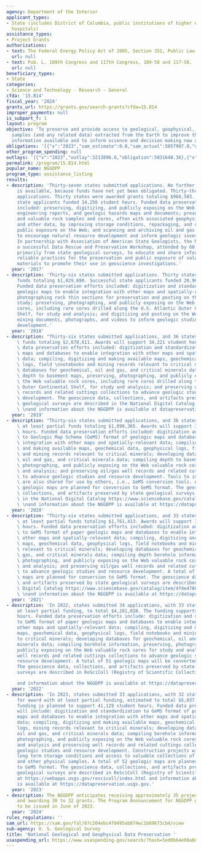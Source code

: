 ```yaml
---
agency: Department of the Interior
applicant_types:
- State (includes District of Columbia, public institutions of higher education and
  hospitals)
assistance_types:
- Project Grants
authorizations:
- text: The Federal Energy Policy Act of 2005, Section 351, Public Law 109-58.
  url: null
- text: Pub. L. 109th Congress and 117th Congress, 109-58 and 117-58.
  url: null
beneficiary_types:
- State
categories:
- Science and Technology - Research - General
cfda: '15.814'
fiscal_year: '2024'
grants_url: https://grants.gov/search-grants?cfda=15.814
improper_payments: null
is_subpart_f: 1
layout: program
objective: 'To preserve and provide access to geological, geophysical, and engineering
  samples (and any related data) extracted from the Earth to improve the breadth of
  information available and to inform science and decision making now and in the future. '
obligations: '[{"x":"2023","sam_estimate":0.0,"sam_actual":5857907.0,"usa_spending_actual":5741657.41},{"x":"2024","sam_estimate":0.0,"sam_actual":4289739.0,"usa_spending_actual":4572812.0},{"x":"2025","sam_estimate":0.0,"sam_actual":4000000.0,"usa_spending_actual":0.0}]'
other_program_spending: null
outlays: '[{"x":"2023","outlay":3213896.6,"obligation":5831648.36},{"x":"2024","outlay":408550.78,"obligation":4808816.65},{"x":"2025","outlay":0.0,"obligation":0.0}]'
permalink: /program/15.814.html
popular_name: NGGDPP
program_type: assistance_listing
results:
- description: 'Thirty-seven states submitted applications. No further information
    is available, because funds have not yet been obligated. Thirty-three states submitted
    applications. Thirty states were awarded grants totaling $968,583. Successful
    state applicants funded 14,256 student hours. Funded data preservation efforts
    included: preserving, digitizing, and publicly exposing on the Web aerial imagery,
    engineering reports, and geologic hazards maps and documents; preserving unique
    and valuable rock samples and cores, often with associated geophysical logs, maps,
    and other data, by improving storage conditions, repackaging, and digitizing for
    public exposure on the Web; and scanning and archiving oil and gas well records
    to encourage natural resource development and inform geologic investigations.
    In partnership with Association of American State Geologists, the NGGDPP conducted
    a successful Data Rescue and Preservation Workshop, attended by 60 representatives
    primarily from state geological surveys, to educate and share information about
    reliable practices for the preservation and public exposure of valuable data and
    materials to promote their use in geoscience investigations.'
  year: '2017'
- description: 'Thirty-six states submitted applications. Thirty states were awarded
    funds totaling $1,029,690. Successful state applicants funded 20,963 student hours.
    Funded data preservation efforts included: digitization and standardization of
    geologic maps to enable integration with other maps and spatially-relevant data;
    photographing rock thin sections for preservation and posting on the Web for direct
    study; preserving, photographing, and publicly exposing on the Web valuable rock
    cores, including rare cores drilled along the U.S. Atlantic Outer Continental
    Shelf, for study and analysis; and digitizing and posting on the Web historic
    mining documents, photographs, and videos to inform geologic studies and resource
    development.'
  year: '2018'
- description: "Thirty-six states submitted applications, and 36 states were\nawarded\
    \ funds totaling $2,078,611. Awards will support 34,221 student hours. Funded\
    \ data preservation efforts included: digitization and standardization of geologic\
    \ maps and databases to enable integration with other maps and spatially-relevant\
    \ data; compiling, digitizing and making available maps, geochemical data, geophysical\
    \ logs, field \nnotebooks and mining records relevant to critical minerals; developing\
    \ databases for geochemical, oil and gas, and critical minerals data; compiling\
    \ depth to basement maps, preserving, photographing, and publicly exposing on\
    \ the Web valuable rock cores, including rare cores drilled along the U.S. Atlantic\
    \ Outer Continental Shelf, for study and analysis; and preserving oil/gas well\
    \ records and related cuttings collections to advance geologic studies and resource\
    \ development. The geoscience data, collections, and artifacts preserved by state\
    \ geological surveys are described in the National Digital Catalog https://www.sciencebase.gov/catalog/item/4f4e4760e4b07f02db47dfb4)\
    \ \nand information about the NGGDPP is available at datapreservation.usgs.gov."
  year: '2019'
- description: "Thirty-six states submitted applications, and 36 states were\nawarded\
    \ at least partial funds totaling $1,890,365. Awards will support 31,597 student\
    \ hours. Funded data preservation efforts included: digitization and standardization\
    \ to Geologic Map Schema (GeMS) format of geologic maps and databases to enable\
    \ integration with other maps and spatially-relevant data; compiling, digitizing\
    \ and making available maps, geochemical data, geophysical logs, field notebooks\
    \ and mining records relevant to critical minerals; developing databases for geochemical,\
    \ oil and gas, and critical minerals data; compiling depth to basement maps, preserving,\
    \ photographing, and publicly exposing on the Web valuable rock cores for study\
    \ and analysis; and preserving oil/gas well records and related cuttings collections\
    \ to advance geologic studies and resource development. Tools to improve efficiency\
    \ are also shared for use by others, i.e., GeMS conversion tools. A total of 324\
    \ geologic maps are planned for conversion to GeMS format. The geoscience data,\
    \ collections, and artifacts preserved by state geological surveys are described\
    \ in the National Digital Catalog https://www.sciencebase.gov/catalog/item/4f4e4760e4b07f02db47dfb4)\
    \ \nand information about the NGGDPP is available at https://datapreservation.usgs.gov."
  year: '2020'
- description: "Thirty-six states submitted applications, and 33 states were\nawarded\
    \ at least partial funds totaling $1,761,413. Awards will support 33,380 student\
    \ hours. Funded data preservation efforts included: digitization and standardization\
    \ to GeMS format of paper geologic maps and databases to enable integration with\
    \ other maps and spatially-relevant data; compiling, digitizing and making available\
    \ maps, geochemical data, geophysical logs, field notebooks and mining records\
    \ relevant to critical minerals; developing databases for geochemical, oil and\
    \ gas, and critical minerals data; compiling depth borehole information, preserving,\
    \ photographing, and publicly exposing on the Web valuable rock cores for study\
    \ and analysis; and preserving oil/gas well records and related cuttings collections\
    \ to advance geologic studies and resource development. A total of 172 geologic\
    \ maps are planned for conversion to GeMS format. The geoscience data, collections,\
    \ and artifacts preserved by state geological surveys are described in the National\
    \ Digital Catalog https://www.sciencebase.gov/catalog/item/4f4e4760e4b07f02db47dfb4)\
    \ \nand information about the NGGDPP is available at https://datapreservation.usgs.gov."
  year: '2021'
- description: 'In 2022, states submitted 34 applications, with 33 states awarded
    at least partial funding, to total $4,281,028. The funding supports 37,173 student
    hours. Funded data preservation efforts include: digitization and standardization
    to GeMS format of paper geologic maps and databases to enable integration with
    other maps and spatially-relevant data; compiling, digitizing and making available
    maps, geochemical data, geophysical logs, field notebooks and mining records relevant
    to critical minerals; developing databases for geochemical, oil and gas, and critical
    minerals data; compiling borehole information, preserving, photographing, and
    publicly exposing on the Web valuable rock cores for study and analysis and preserving
    well records and related cuttings collections to advance geologic studies and
    resource development. A total of 51 geologic maps will be converted to GeMS format.
    The geoscience data, collections, and artifacts preserved by state geological
    surveys are described in ReSciColl (Registry of Scientific Collections), at https://webapps.usgs.gov/rescicoll/index.html

    and information about the NGGDPP is available at https://datapreservation.usgs.gov.'
  year: '2022'
- description: 'In 2023, states submitted 33 applications, with 32 states planned
    for award with at least partial funding, estimated to total $5,837,103. The estimated
    funding is planned to support 41,129 student hours. Funded data preservation efforts
    will include: digitization and standardization to GeMS format of paper geologic
    maps and databases to enable integration with other maps and spatially-relevant
    data; compiling, digitizing and making available maps, geochemical data, geophysical
    logs, mining records relevant to critical minerals; developing databases for geochemical,
    oil and gas, and critical minerals data; compiling borehole information, preserving,
    photographing, and publicly exposing on the Web valuable rock cores for study
    and analysis and preserving well records and related cuttings collections to advance
    geologic studies and resource development. Construction projects will provide
    long term storage conditions and access to valuable collections of cores, cuttings
    and other physical samples. A total of 52 geologic maps are planned for conversion
    to GeMS format. The geoscience data, collections, and artifacts preserved by state
    geological surveys are described in ReSciColl (Registry of Scientific Collections),
    at https://webapps.usgs.gov/rescicoll/index.html and information about the NGGDPP
    is available at https://datapreservation.usgs.gov.'
  year: '2023'
- description: The NGGDPP anticipates receiving approximately 35 project proposals,
    and awarding 30 to 32 grants. The Program Announcement for NGGDPP grants is expected
    to be issued in June of 2023.
  year: '2024'
rules_regulations: ''
sam_url: https://sam.gov/fal/67c204ebc4f0495ab074ec1b69673cb4/view
sub-agency: U. S. Geological Survey
title: 'National Geological and Geophysical Data Preservation '
usaspending_url: https://www.usaspending.gov/search/?hash=5ed0b64e08a6807ef9e20f9a114ff8a4
---
```

